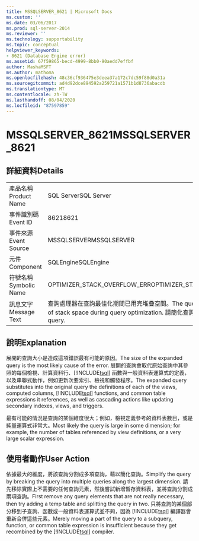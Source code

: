 ```yaml
---
title: MSSQLSERVER_8621 | Microsoft Docs
ms.custom: ''
ms.date: 03/06/2017
ms.prod: sql-server-2014
ms.reviewer: ''
ms.technology: supportability
ms.topic: conceptual
helpviewer_keywords:
- 8621 (Database Engine error)
ms.assetid: 67f59865-becd-4999-8bb0-90aedd7effbf
author: MashaMSFT
ms.author: mathoma
ms.openlocfilehash: 48c36cf936475e3deea37a172c7dc59f88d0a31a
ms.sourcegitcommit: ad4d92dce894592a259721a1571b1d8736abacdb
ms.translationtype: MT
ms.contentlocale: zh-TW
ms.lasthandoff: 08/04/2020
ms.locfileid: "87597859"
---
```

# <a name="mssqlserver_8621"></a><span data-ttu-id="78791-102">MSSQLSERVER_8621</span><span class="sxs-lookup"><span data-stu-id="78791-102">MSSQLSERVER_8621</span></span>
    
## <a name="details"></a><span data-ttu-id="78791-103">詳細資料</span><span class="sxs-lookup"><span data-stu-id="78791-103">Details</span></span>  
  
|||  
|-|-|  
|<span data-ttu-id="78791-104">產品名稱</span><span class="sxs-lookup"><span data-stu-id="78791-104">Product Name</span></span>|<span data-ttu-id="78791-105">SQL Server</span><span class="sxs-lookup"><span data-stu-id="78791-105">SQL Server</span></span>|  
|<span data-ttu-id="78791-106">事件識別碼</span><span class="sxs-lookup"><span data-stu-id="78791-106">Event ID</span></span>|<span data-ttu-id="78791-107">8621</span><span class="sxs-lookup"><span data-stu-id="78791-107">8621</span></span>|  
|<span data-ttu-id="78791-108">事件來源</span><span class="sxs-lookup"><span data-stu-id="78791-108">Event Source</span></span>|<span data-ttu-id="78791-109">MSSQLSERVER</span><span class="sxs-lookup"><span data-stu-id="78791-109">MSSQLSERVER</span></span>|  
|<span data-ttu-id="78791-110">元件</span><span class="sxs-lookup"><span data-stu-id="78791-110">Component</span></span>|<span data-ttu-id="78791-111">SQLEngine</span><span class="sxs-lookup"><span data-stu-id="78791-111">SQLEngine</span></span>|  
|<span data-ttu-id="78791-112">符號名稱</span><span class="sxs-lookup"><span data-stu-id="78791-112">Symbolic Name</span></span>|<span data-ttu-id="78791-113">OPTIMIZER_STACK_OVERFLOW_ERR</span><span class="sxs-lookup"><span data-stu-id="78791-113">OPTIMIZER_STACK_OVERFLOW_ERR</span></span>|  
|<span data-ttu-id="78791-114">訊息文字</span><span class="sxs-lookup"><span data-stu-id="78791-114">Message Text</span></span>|<span data-ttu-id="78791-115">查詢處理器在查詢最佳化期間已用完堆疊空間。</span><span class="sxs-lookup"><span data-stu-id="78791-115">The query processor ran out of stack space during query optimization.</span></span> <span data-ttu-id="78791-116">請簡化查詢。</span><span class="sxs-lookup"><span data-stu-id="78791-116">Please simplify the query.</span></span>|  
  
## <a name="explanation"></a><span data-ttu-id="78791-117">說明</span><span class="sxs-lookup"><span data-stu-id="78791-117">Explanation</span></span>  
 <span data-ttu-id="78791-118">展開的查詢大小是造成這項錯誤最有可能的原因。</span><span class="sxs-lookup"><span data-stu-id="78791-118">The size of the expanded query is the most likely cause of the error.</span></span> <span data-ttu-id="78791-119">展開的查詢會取代原始查詢中其參照的每個檢視、計算資料行、[!INCLUDE[tsql](../../includes/tsql-md.md)] 函數與一般資料表運算式的定義，以及串聯式動作，例如更新次要索引、檢視和觸發程序。</span><span class="sxs-lookup"><span data-stu-id="78791-119">The expanded query substitutes into the original query the definitions of each of the views, computed columns, [!INCLUDE[tsql](../../includes/tsql-md.md)] functions, and common table expressions it references, as well as cascading actions like updating secondary indexes, views, and triggers.</span></span>  
  
 <span data-ttu-id="78791-120">最有可能的情況是查詢的某個維度很大；例如，檢視定義參考的資料表數目，或是純量運算式非常大。</span><span class="sxs-lookup"><span data-stu-id="78791-120">Most likely the query is large in some dimension; for example, the number of tables referenced by view definitions, or a very large scalar expression.</span></span>  
  
## <a name="user-action"></a><span data-ttu-id="78791-121">使用者動作</span><span class="sxs-lookup"><span data-stu-id="78791-121">User Action</span></span>  
 <span data-ttu-id="78791-122">依據最大的維度，將該查詢分割成多項查詢，藉以簡化查詢。</span><span class="sxs-lookup"><span data-stu-id="78791-122">Simplify the query by breaking the query into multiple queries along the largest dimension.</span></span> <span data-ttu-id="78791-123">請先移除實際上不需要的任何查詢元素，然後嘗試新增暫存資料表，並將查詢分割成兩項查詢。</span><span class="sxs-lookup"><span data-stu-id="78791-123">First remove any query elements that are not really necessary, then try adding a temp table and splitting the query in two.</span></span>  <span data-ttu-id="78791-124">只將查詢的某個部分移到子查詢、函數或一般資料表運算式並不夠，因為 [!INCLUDE[tsql](../../includes/tsql-md.md)] 編譯器會重新合併這些元素。</span><span class="sxs-lookup"><span data-stu-id="78791-124">Merely moving a part of the query to a subquery, function, or common table expression is insufficient because they get recombined by the [!INCLUDE[tsql](../../includes/tsql-md.md)] compiler.</span></span>  
  
  
